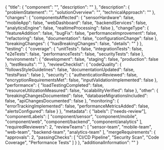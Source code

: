 {
  "title": {
    "component": "",
    "description": ""
  },
  "description": {
    "problemStatement": "",
    "solutionOverview": "",
    "technicalApproach": ""
  },
  "changes": {
    "componentsAffected": {
      "sensorHardware": false,
      "mobileApp": false,
      "webDashboard": false,
      "backendServices": false,
      "analyticsEngine": false,
      "realtimeProcessing": false
    },
    "changeType": {
      "featureAddition": false,
      "bugFix": false,
      "performanceImprovement": false,
      "refactoring": false,
      "documentation": false,
      "configurationChange": false
    },
    "breakingChanges": {
      "hasBreakingChanges": false,
      "details": ""
    }
  },
  "testing": {
    "coverage": {
      "unitTests": false,
      "integrationTests": false,
      "e2eTests": false,
      "performanceTests": false,
      "securityTests": false
    },
    "environments": {
      "development": false,
      "staging": false,
      "production": false
    },
    "testResults": ""
  },
  "reviewChecklist": {
    "codeQuality": {
      "followsStyleGuidelines": false,
      "documentationUpdated": false,
      "testsPass": false
    },
    "security": {
      "authenticationReviewed": false,
      "encryptionRequirementsMet": false,
      "inputValidationImplemented": false
    },
    "performance": {
      "loadTestingCompleted": false,
      "resourceUtilizationMeasured": false,
      "scalabilityVerified": false
    },
    "other": {
      "breakingChangesDocumented": false,
      "databaseMigrationsIncluded": false,
      "apiChangesDocumented": false
    },
    "monitoring": {
      "errorTrackingImplemented": false,
      "performanceMetricsAdded": false,
      "alertsConfigured": false
    }
  },
  "metadata": {
    "labels": ["needs-review"],
    "componentLabels": [
      "component/sensor",
      "component/mobile",
      "component/web",
      "component/backend",
      "component/analytics"
    ],
    "requiredReviewers": 2,
    "reviewTeams": [
      "sensor-team",
      "mobile-team",
      "web-team",
      "backend-team",
      "analytics-team"
    ],
    "mergeRequirements": {
      "approvals": 2,
      "passingChecks": [
        "CI/CD Pipeline",
        "Security Scan",
        "Code Coverage",
        "Performance Tests"
      ]
    }
  },
  "additionalInformation": ""
}